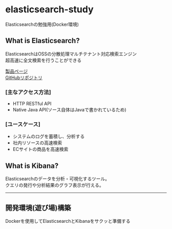 # elasticsearch-study

Elasticsearchの勉強用(Docker環境)

## What is Elasticsearch?

ElasticsearchはOSSの分散処理マルチテナント対応検索エンジン  
超高速に全文検索を行うことができる

[製品ページ](https://www.elastic.co/jp/products/elasticsearch)  
[GitHubリポジトリ](https://github.com/elastic/elasticsearch)

### [主なアクセス方法]

- HTTP RESTful API
- Native Java API(ソース自体はJavaで書かれているため)

### [ユースケース]

- システムのログを蓄積し、分析する
- 社内リソースの高速検索
- ECサイトの商品を高速検索

## What is Kibana?

Elasticsearchのデータを分析・可視化するツール。  
クエリの発行や分析結果のグラフ表示が行える。

---

## 開発環境(遊び場)構築

Dockerを使用してElasticsearchとKibanaをサクッと準備する

